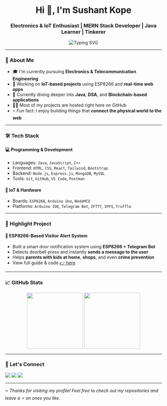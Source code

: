 <h1 align="center">Hi 👋, I'm Sushant Kope</h1>
<h3 align="center">Electronics & IoT Enthusiast | MERN Stack Developer | Java Learner | Tinkerer</h3>

<p align="center">
  <img src="https://readme-typing-svg.herokuapp.com?font=Fira+Code&size=20&pause=1000&center=true&vCenter=true&width=500&lines=Welcome+to+my+GitHub+Profile!;Electronics+%26+IoT+Innovator;Java+%7C+React+%7C+Node+JS+%7C+MongoDB;Always+learning+something+new+🚀" alt="Typing SVG" />
</p>

---

### 🚀 About Me
- 🎓 I'm currently pursuing **Electronics & Telecommunication Engineering**
- 🔭 Working on **IoT-based projects** using ESP8266 and **real-time web apps**
- 🌱 Currently diving deeper into **Java**, **DSA**, and **Blockchain-based applications**
- 👨‍💻 Most of my projects are hosted right here on GitHub
- ⚡ Fun fact: I enjoy building things that **connect the physical world to the web**

---

### 🛠️ Tech Stack

#### 💻 Programming & Development
- Languages: `Java`, `JavaScript`, `C++`
- Frontend: `HTML`, `CSS`, `React`, `Tailwind`, `Bootstrap`
- Backend: `Node.js`, `Express.js`, `MongoDB`, `MySQL`
- Tools: `Git`, `GitHub`, `VS Code`, `Postman`

#### 📡 IoT & Hardware
- Boards: `ESP8266`, `Arduino Uno`, `NodeMCU`
- Platforms: `Arduino IDE`, `Telegram Bot`, `IFTTT`, `IPFS`, `Truffle`

---

### 🧠 Highlight Project

#### 🔔 ESP8266-Based Visitor Alert System
- Built a smart door notification system using **ESP8266 + Telegram Bot**
- Detects doorbell press and instantly **sends a message to the user**
- Helps **parents with kids at home**, **shops**, and even **crime prevention**
- View full guide & code [👉 here](https://github.com/your-username/Visitor-Alert-System)

---

### 📈 GitHub Stats
<p align="center">
  <img src="https://github-readme-stats.vercel.app/api?username=your-username&show_icons=true&theme=react&count_private=true" height="180" />
  <img src="https://github-readme-stats.vercel.app/api/top-langs/?username=your-username&layout=compact&theme=react" height="180" />
</p>

---

### 🤝 Let's Connect
<p>
  <a href="mailto:sushant.email@example.com"><img src="https://img.shields.io/badge/Gmail-D14836?style=flat&logo=gmail&logoColor=white"/></a>
  <a href="https://www.linkedin.com/in/your-linkedin"><img src="https://img.shields.io/badge/LinkedIn-0077B5?style=flat&logo=linkedin&logoColor=white"/></a>
  <a href="https://github.com/your-username"><img src="https://img.shields.io/badge/GitHub-100000?style=flat&logo=github&logoColor=white"/></a>
</p>

---

⭐ *Thanks for visiting my profile! Feel free to check out my repositories and leave a ⭐ on ones you like.*
